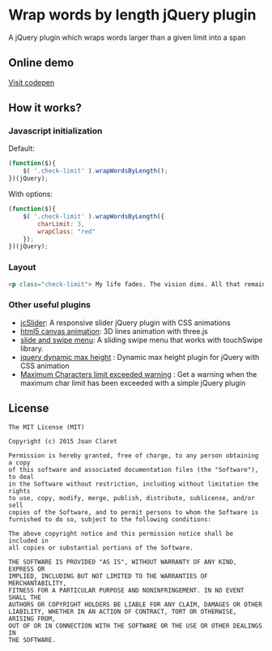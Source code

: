 Wrap words by length jQuery plugin
========================================
A jQuery plugin which wraps words larger than a given limit into a span


Online demo
-----------
[Visit codepen](http://codepen.io/joanclaret/pen/QymbeR)

How it works?
-----------

### Javascript initialization

Default:
```javascript
(function($){
    $( '.check-limit' ).wrapWordsByLength();
})(jQuery);
```

With options:
```javascript
(function($){
    $( '.check-limit' ).wrapWordsByLength({
        charLimit: 3,
        wrapClass: "red"
    });
})(jQuery);
```

### Layout

```html
<p class="check-limit"> My life fades. The vision dims. All that remains are memories. I remember a time of chaos... ruined dreams... this wasted land. But most of all, I remember The Road Warrior. The man we called "Max."</p>
```



### Other useful  plugins
* [jcSlider](http://joanclaret.github.io/jcSlider): A responsive slider jQuery plugin with CSS animations 
* [html5 canvas animation](http://joanclaret.github.io/html5-canvas-animation): 3D lines animation with three.js 
* [slide and swipe menu](http://joanclaret.github.io/slide-and-swipe-menu): A sliding swipe menu that works with touchSwipe library. 
* [jquery dynamic max height](http://joanclaret.github.io/jquery-dynamic-max-height) : Dynamic max height plugin for jQuery with CSS animation
* [Maximum Characters limit exceeded warning](https://github.com/JoanClaret/max-char-limit-warning) : Get a warning when the maximum char limit has been exceeded with a simple jQuery plugin

License
-------

    The MIT License (MIT)

    Copyright (c) 2015 Joan Claret

    Permission is hereby granted, free of charge, to any person obtaining a copy
    of this software and associated documentation files (the "Software"), to deal
    in the Software without restriction, including without limitation the rights
    to use, copy, modify, merge, publish, distribute, sublicense, and/or sell
    copies of the Software, and to permit persons to whom the Software is
    furnished to do so, subject to the following conditions:

    The above copyright notice and this permission notice shall be included in
    all copies or substantial portions of the Software.

    THE SOFTWARE IS PROVIDED "AS IS", WITHOUT WARRANTY OF ANY KIND, EXPRESS OR
    IMPLIED, INCLUDING BUT NOT LIMITED TO THE WARRANTIES OF MERCHANTABILITY,
    FITNESS FOR A PARTICULAR PURPOSE AND NONINFRINGEMENT. IN NO EVENT SHALL THE
    AUTHORS OR COPYRIGHT HOLDERS BE LIABLE FOR ANY CLAIM, DAMAGES OR OTHER
    LIABILITY, WHETHER IN AN ACTION OF CONTRACT, TORT OR OTHERWISE, ARISING FROM,
    OUT OF OR IN CONNECTION WITH THE SOFTWARE OR THE USE OR OTHER DEALINGS IN
    THE SOFTWARE.


